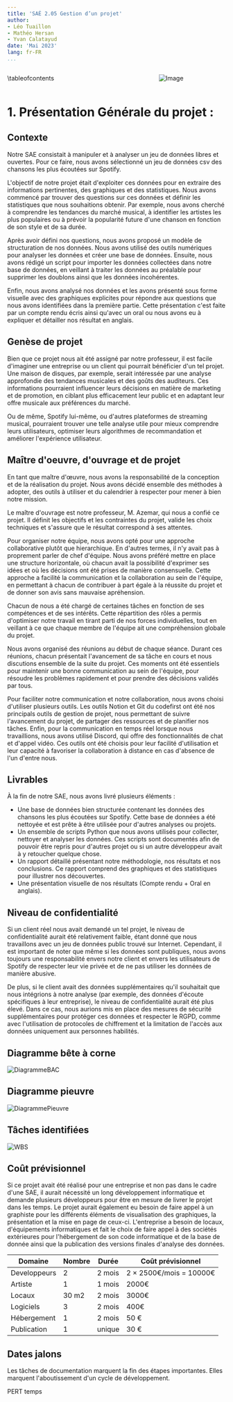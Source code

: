 ```yaml
---
title: 'SAÉ 2.05 Gestion d’un projet'
author:
- Léo Tuaillon
- Mathéo Hersan
- Yvan Calatayud
date: 'Mai 2023'
lang: fr-FR
...
```


<div style="display: flex; justify-content: space-between; align-items: center;">
  <div style="flex: 1;">

\tableofcontents

  </div>
  <div style="flex: 1; text-align: center;">

![Image](logo.png)

  </div>
</div>



# 1. Présentation Générale du projet :

Contexte
----------

Notre SAE consistait à manipuler et à analyser un jeu de données libres et ouvertes. Pour ce faire, nous avons sélectionné un jeu de données csv des chansons les plus écoutées sur Spotify.

L'objectif de notre projet était d'exploiter ces données pour en extraire des informations pertinentes, des graphiques et des statistiques. Nous avons commencé par trouver des questions sur ces données et définir les statistiques que nous souhaitions obtenir. Par exemple, nous avons cherché à comprendre les tendances du marché musical, à identifier les artistes les plus populaires ou à prévoir la popularité future d'une chanson en fonction de son style et de sa durée.

Après avoir défini nos questions, nous avons proposé un modèle de structuration de nos données. Nous avons utilisé des outils numériques pour analyser les données et créer une base de données. Ensuite, nous avons rédigé un script pour importer les données collectées dans notre base de données, en veillant à traiter les données au préalable pour supprimer les doublons ainsi que les données incohérentes.

Enfin, nous avons analysé nos données et les avons présenté sous forme visuelle avec des graphiques explicites pour répondre aux questions que nous avons identifiées dans la première partie. Cette présentation c'est faite par un compte rendu écris ainsi qu'avec un oral ou nous avons eu à expliquer et détailler nos résultat en anglais.

Genèse de projet
---------

Bien que ce projet nous ait été assigné par notre professeur, il est facile d'imaginer une entreprise ou un client qui pourrait bénéficier d'un tel projet. Une maison de disques, par exemple, serait intéressée par une analyse approfondie des tendances musicales et des goûts des auditeurs. Ces informations pourraient influencer leurs décisions en matière de marketing et de promotion, en ciblant plus efficacement leur public et en adaptant leur offre musicale aux préférences du marché.

Ou de même, Spotify lui-même, ou d'autres plateformes de streaming musical, pourraient trouver une telle analyse utile pour mieux comprendre leurs utilisateurs, optimiser leurs algorithmes de recommandation et améliorer l'expérience utilisateur.

Maître d'oeuvre, d'ouvrage et de projet
---------

En tant que maître d'œuvre, nous avons la responsabilité de la conception et de la réalisation du projet. Nous avons décidé ensemble des méthodes à adopter, des outils à utiliser et du calendrier à respecter pour mener à bien notre mission.

Le maître d'ouvrage est notre professeur, M. Azemar, qui nous a confié ce projet. Il définit les objectifs et les contraintes du projet, valide les choix techniques et s'assure que le résultat correspond à ses attentes.

Pour organiser notre équipe, nous avons opté pour une approche collaborative plutôt que hierarchique. En d'autres termes, il n'y avait pas à proprement parler de chef d'équipe. Nous avons préféré mettre en place une structure horizontale, où chacun avait la possibilité d'exprimer ses idées et où les décisions ont été prises de manière consensuelle. Cette approche a facilité la communication et la collaboration au sein de l'équipe, en permettant à chacun de contribuer à part égale à la réussite du projet et de donner son avis sans mauvaise apréhension.

Chacun de nous a été chargé de certaines tâches en fonction de ses compétences et de ses intérêts. Cette répartition des rôles a permis d'optimiser notre travail en tirant parti de nos forces individuelles, tout en veillant à ce que chaque membre de l'équipe ait une compréhension globale du projet.

Nous avons organisé des réunions au début de chaque séance. Durant ces réunions, chacun présentait l'avancement de sa tâche en cours et nous discutions ensemble de la suite du projet. Ces moments ont été essentiels pour maintenir une bonne communication au sein de l'équipe, pour résoudre les problèmes rapidement et pour prendre des décisions validés par tous.

Pour faciliter notre communication et notre collaboration, nous avons choisi d'utiliser plusieurs outils. Les outils Notion et Git du codefirst ont été nos principals outils de gestion de projet, nous permettant de suivre l'avancement du projet, de partager des ressources et de planifier nos tâches. Enfin, pour la communication en temps réel lorsque nous travaillions, nous avons utilisé Discord, qui offre des fonctionnalités de chat et d'appel vidéo. Ces outils ont été choisis pour leur facilité d'utilisation et leur capacité à favoriser la collaboration à distance en cas d'absence de l'un d'entre nous.



Livrables
-----------------------------

À la fin de notre SAE, nous avons livré plusieurs éléments :

- Une base de données bien structurée contenant les données des chansons les plus écoutées sur Spotify. Cette base de données a été nettoyée et est prête à être utilisée pour d'autres analyses ou projets.
- Un ensemble de scripts Python que nous avons utilisés pour collecter, nettoyer et analyser les données. Ces scripts sont documentés afin de pouvoir être repris pour d'autres projet ou si un autre développeur avait à y retoucher quelque chose.
- Un rapport détaillé présentant notre méthodologie, nos résultats et nos conclusions. Ce rapport comprend des graphiques et des statistiques pour illustrer nos découvertes.
- Une présentation visuelle de nos résultats (Compte rendu + Oral en anglais).

Niveau de confidentialité
-------------------------

Si un client réel nous avait demandé un tel projet, le niveau de confidentialité aurait été relativement faible, étant donné que nous travaillons avec un jeu de données public trouvé sur Internet. Cependant, il est important de noter que même si les données sont publiques, nous avons toujours une responsabilité envers notre client et envers les utilisateurs de Spotify de respecter leur vie privée et de ne pas utiliser les données de manière abusive.

De plus, si le client avait des données supplémentaires qu'il souhaitait que nous intégrions à notre analyse (par exemple, des données d'écoute spécifiques à leur entreprise), le niveau de confidentialité aurait été plus élevé. Dans ce cas, nous aurions mis en place des mesures de sécurité supplémentaires pour protéger ces données et respecter le RGPD, comme avec l'utilisation de protocoles de chiffrement et la limitation de l'accès aux données uniquement aux personnes habilités.

Diagramme bête à corne
----------------------

![DiagrammeBAC](DiagrammeBeteACorne "Diagramme bête à corne")

Diagramme pieuvre
-----------------

![DiagrammePieuvre](DiagrammePieuvre.png "Diagramme Pieuvre")


Tâches identifiées
------------------

![WBS](SAE2.05.png "WBS")


Coût prévisionnel
-----------------

Si ce projet avait été réalisé pour une entreprise et non pas dans le cadre d'une SAE, il aurait nécessité un long développement informatique et demande plusieurs développeurs pour être en mesure de livrer le projet dans les temps. Le projet aurait également eu besoin de faire appel à un graphiste pour les différents éléments de visualisation des graphiques, la présentation et la mise en page de ceux-ci. L'entreprise a besoin de locaux, d'équipements informatiques et fait le choix de faire appel à des sociétés extérieures pour l'hébergement de son code informatique et de la base de donnée ainsi que la publication des versions finales d'analyse des données.

|Domaine|Nombre|Durée|Coût prévisionnel|
|----|--|--|----|
|Developpeurs|2|2 mois|2 × 2500€/mois = 10000€|
|Artiste|1|1 mois|2000€|
|Locaux|30 m2|2 mois|3000€|
|Logiciels|3|2 mois|400€|
|Hébergement|1|2 mois|50 €|
|Publication|1|unique|30 €|

Dates jalons
------------

Les tâches de documentation marquent la fin des étapes importantes. Elles marquent l'aboutissement d'un cycle de développement.

PERT temps
